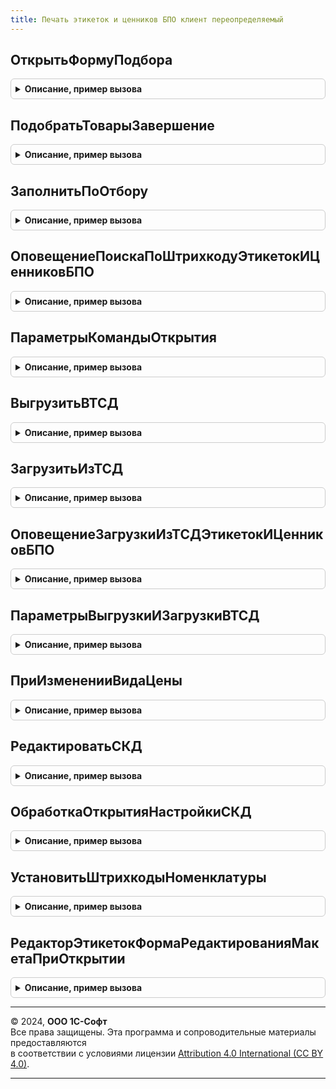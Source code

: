 ```yaml
---
title: Печать этикеток и ценников БПО клиент переопределяемый
---
```



## ОткрытьФормуПодбора
<details style="margin: 1em 0; padding: 0.5em; border: 1px solid #ccc; border-radius: 6px;">

<summary style="font-weight: bold; cursor: pointer;">Описание, пример вызова</summary>

```bsl

// Переопределяет открытие формы подбора товаров в обработке ПечатьЭтикетокИЦенников.
//
// Параметры:
//  ПараметрыОткрытия - Структура:
//   * ФормаВладелец - ФормаКлиентскогоПриложения - Форма владелец.
//   * ОбработчикЗакрытия - ОписаниеОповещения - оповещение о закрытии формы.
//   * РежимБлокировки - РежимОткрытияОкнаФормы - режим блокировки окна формы владельца.
//   * ТорговыйОбъект - ОпределяемыйТип.ТорговыйОбъектБПО - торговый объект для определения свойств товаров.
//
Процедура ОткрытьФормуПодбора(ПараметрыОткрытия) Экспорт
```

Пример вызова
```bsl
ПечатьЭтикетокИЦенниковБПОКлиентПереопределяемый.ОткрытьФормуПодбора(ПараметрыОткрытия) 
```
</details>

## ПодобратьТоварыЗавершение
<details style="margin: 1em 0; padding: 0.5em; border: 1px solid #ccc; border-radius: 6px;">

<summary style="font-weight: bold; cursor: pointer;">Описание, пример вызова</summary>

```bsl

// Переопределяет оповещение закрытие формы подбора и обработку результаты. Для работы обработки необходимо заполнить параметр МассивТоваровДляПечати.
//
// Параметры:
//  Результат - Структура - структура результата выполнения процедуры подбора товаров.
//  ПараметрыОперации - Структура - параметры выполнения процедуры подбора товаров.
//  МассивТоваровДляПечати - Массив Из см.ПечатьЭтикетокИЦенниковБПОКлиентСервер.ТоварДляПечати - массив товаров для заполнения.
//
Процедура ПодобратьТоварыЗавершение(Результат, ПараметрыОперации, МассивТоваровДляПечати) Экспорт
```

Пример вызова
```bsl
ПечатьЭтикетокИЦенниковБПОКлиентПереопределяемый.ПодобратьТоварыЗавершение(Результат, ПараметрыОперации, МассивТоваровДляПечати) 
```
</details>

## ЗаполнитьПоОтбору
<details style="margin: 1em 0; padding: 0.5em; border: 1px solid #ccc; border-radius: 6px;">

<summary style="font-weight: bold; cursor: pointer;">Описание, пример вызова</summary>

```bsl

// Переопределяет оповещение закрытие формы подбора и обработку результаты. Для работы обработки необходимо заполнить параметр МассивТоваровДляПечати.
//
// Параметры:
//  ПараметрыОперации - Структура - параметры выполнения процедуры подбора товаров.
//  МассивТоваровДляПечати - Массив Из см.ПечатьЭтикетокИЦенниковБПОКлиентСервер.ТоварДляПечати - массив товаров для заполнения.
//
Процедура ЗаполнитьПоОтбору(ПараметрыОперации, МассивТоваровДляПечати) Экспорт
```

Пример вызова
```bsl
ПечатьЭтикетокИЦенниковБПОКлиентПереопределяемый.ЗаполнитьПоОтбору(ПараметрыОперации, МассивТоваровДляПечати) 
```
</details>

## ОповещениеПоискаПоШтрихкодуЭтикетокИЦенниковБПО
<details style="margin: 1em 0; padding: 0.5em; border: 1px solid #ccc; border-radius: 6px;">

<summary style="font-weight: bold; cursor: pointer;">Описание, пример вызова</summary>

```bsl

// Переопределяет оповещение закрытие формы поиска по штрихкоду и обработку результаты. Для работы обработки необходимо заполнить параметр МассивТоваровДляПечати.
//
// Параметры:
//  Результат - Структура - структура результата выполнения процедуры подбора товаров.
//  ПараметрыОперации - Структура - параметры выполнения процедуры подбора товаров.
//  МассивТоваровДляПечати - Массив Из см.ПечатьЭтикетокИЦенниковБПОКлиентСервер.ТоварДляПечати - массив товаров для заполнения.
//
Процедура ОповещениеПоискаПоШтрихкодуЭтикетокИЦенниковБПО(Результат, ПараметрыОперации, МассивТоваровДляПечати) Экспорт
```

Пример вызова
```bsl
ПечатьЭтикетокИЦенниковБПОКлиентПереопределяемый.ОповещениеПоискаПоШтрихкодуЭтикетокИЦенниковБПО(Результат, ПараметрыОперации, МассивТоваровДляПечати) 
```
</details>

## ПараметрыКомандыОткрытия
<details style="margin: 1em 0; padding: 0.5em; border: 1px solid #ccc; border-radius: 6px;">

<summary style="font-weight: bold; cursor: pointer;">Описание, пример вызова</summary>

```bsl

// Параметры команды открытия.
//
// Параметры:
//  ПараметрыФормы - Структура - Параметры формы
//
Процедура ПараметрыКомандыОткрытия(ПараметрыФормы) Экспорт
```

Пример вызова
```bsl
ПечатьЭтикетокИЦенниковБПОКлиентПереопределяемый.ПараметрыКомандыОткрытия(ПараметрыФормы) 
```
</details>

## ВыгрузитьВТСД
<details style="margin: 1em 0; padding: 0.5em; border: 1px solid #ccc; border-radius: 6px;">

<summary style="font-weight: bold; cursor: pointer;">Описание, пример вызова</summary>

```bsl

// Переопределяет выгрузку данных на ТСД
//
// Параметры:
//  Объект - ФормаКлиентскогоПриложения - форма владелец.
//  ПараметрыФормы - Структура - Параметры формы.
//
Процедура ВыгрузитьВТСД(Объект, ПараметрыФормы) Экспорт
```

Пример вызова
```bsl
ПечатьЭтикетокИЦенниковБПОКлиентПереопределяемый.ВыгрузитьВТСД(Объект, ПараметрыФормы) 
```
</details>

## ЗагрузитьИзТСД
<details style="margin: 1em 0; padding: 0.5em; border: 1px solid #ccc; border-radius: 6px;">

<summary style="font-weight: bold; cursor: pointer;">Описание, пример вызова</summary>

```bsl

// Переопределяет загрузку данных на ТСД
//
// Параметры:
//  Объект - ФормаКлиентскогоПриложения - форма владелец.
//  ПараметрыФормы - Структура - Параметры формы.
//  ОписаниеОповещения - ОписаниеОповещения - оповещение для окончания загрузки данных.
//
Процедура ЗагрузитьИзТСД(Объект, ПараметрыФормы, ОписаниеОповещения) Экспорт
```

Пример вызова
```bsl
ПечатьЭтикетокИЦенниковБПОКлиентПереопределяемый.ЗагрузитьИзТСД(Объект, ПараметрыФормы, ОписаниеОповещения) 
```
</details>

## ОповещениеЗагрузкиИзТСДЭтикетокИЦенниковБПО
<details style="margin: 1em 0; padding: 0.5em; border: 1px solid #ccc; border-radius: 6px;">

<summary style="font-weight: bold; cursor: pointer;">Описание, пример вызова</summary>

```bsl

// Переопределяет оповещение загрузки данных из ТСД. Для работы обработки необходимо заполнить параметр МассивТоваровДляПечати.
//
// Параметры:
//  Объект - Структура - структура результата выполнения процедуры подбора товаров.
//  ПараметрыФормы - Структура - параметры выполнения процедуры подбора товаров.
//  МассивТоваровДляПечати - Массив Из см.ПечатьЭтикетокИЦенниковБПОКлиентСервер.ТоварДляПечати - массив товаров для заполнения.
//
Процедура ОповещениеЗагрузкиИзТСДЭтикетокИЦенниковБПО(Объект, ПараметрыФормы, МассивТоваровДляПечати) Экспорт
```

Пример вызова
```bsl
ПечатьЭтикетокИЦенниковБПОКлиентПереопределяемый.ОповещениеЗагрузкиИзТСДЭтикетокИЦенниковБПО(Объект, ПараметрыФормы, МассивТоваровДляПечати) 
```
</details>

## ПараметрыВыгрузкиИЗагрузкиВТСД
<details style="margin: 1em 0; padding: 0.5em; border: 1px solid #ccc; border-radius: 6px;">

<summary style="font-weight: bold; cursor: pointer;">Описание, пример вызова</summary>

```bsl

// Параметры выгрузки и загрузки в ТСД.
//
// Параметры:
//  ДополнительныеПараметры - Неопределено - будет передано в процедуру ВыгрузитьВТСД
Процедура ПараметрыВыгрузкиИЗагрузкиВТСД(ДополнительныеПараметры) Экспорт
```

Пример вызова
```bsl
ПечатьЭтикетокИЦенниковБПОКлиентПереопределяемый.ПараметрыВыгрузкиИЗагрузкиВТСД(ДополнительныеПараметры) 
```
</details>

## ПриИзмененииВидаЦены
<details style="margin: 1em 0; padding: 0.5em; border: 1px solid #ccc; border-radius: 6px;">

<summary style="font-weight: bold; cursor: pointer;">Описание, пример вызова</summary>

```bsl

// Вызывается при создании формы элемента ШаблоныЭтикетокИЦенниковБПО.
//
// Параметры:
//   Форма - ФормаКлиентскогоПриложения - форма обработки
//
Процедура ПриИзмененииВидаЦены(Форма) Экспорт
```

Пример вызова
```bsl
ПечатьЭтикетокИЦенниковБПОКлиентПереопределяемый.ПриИзмененииВидаЦены(Форма) 
```
</details>

## РедактироватьСКД
<details style="margin: 1em 0; padding: 0.5em; border: 1px solid #ccc; border-radius: 6px;">

<summary style="font-weight: bold; cursor: pointer;">Описание, пример вызова</summary>

```bsl

// Переопределяет открытие формы редактирования скд.
//
// Параметры:
//  ПараметрыОткрытия - Структура
//
Процедура РедактироватьСКД(ПараметрыОткрытия) Экспорт
```

Пример вызова
```bsl
ПечатьЭтикетокИЦенниковБПОКлиентПереопределяемый.РедактироватьСКД(ПараметрыОткрытия) 
```
</details>

## ОбработкаОткрытияНастройкиСКД
<details style="margin: 1em 0; padding: 0.5em; border: 1px solid #ccc; border-radius: 6px;">

<summary style="font-weight: bold; cursor: pointer;">Описание, пример вызова</summary>

```bsl

// Переопределяет оповещение редактирования СКД.
//
// Параметры:
//  Результат - Структура - структура результата выполнения процедуры подбора товаров.
//  ПараметрыОперации - Структура - параметры выполнения процедуры подбора товаров.
//
Процедура ОбработкаОткрытияНастройкиСКД(Результат, ПараметрыОперации) Экспорт
```

Пример вызова
```bsl
ПечатьЭтикетокИЦенниковБПОКлиентПереопределяемый.ОбработкаОткрытияНастройкиСКД(Результат, ПараметрыОперации) 
```
</details>

## УстановитьШтрихкодыНоменклатуры
<details style="margin: 1em 0; padding: 0.5em; border: 1px solid #ccc; border-radius: 6px;">

<summary style="font-weight: bold; cursor: pointer;">Описание, пример вызова</summary>

```bsl

// Переопределяет оповещение редактирования СКД.
//
// Параметры:
//  ВыделенныеТовары - Массив
//  Товары - ТаблицаЗначений - товары для установки штрихкодов.
//  Штрихкоды - Соответствие
//
Процедура УстановитьШтрихкодыНоменклатуры(ВыделенныеТовары, Товары, Штрихкоды) Экспорт
```

Пример вызова
```bsl
ПечатьЭтикетокИЦенниковБПОКлиентПереопределяемый.УстановитьШтрихкодыНоменклатуры(ВыделенныеТовары, Товары, Штрихкоды) 
```
</details>

## РедакторЭтикетокФормаРедактированияМакетаПриОткрытии
<details style="margin: 1em 0; padding: 0.5em; border: 1px solid #ccc; border-radius: 6px;">

<summary style="font-weight: bold; cursor: pointer;">Описание, пример вызова</summary>

```bsl

Процедура РедакторЭтикетокФормаРедактированияМакетаПриОткрытии(ЭтаФорма, Отказ) Экспорт
```

Пример вызова
```bsl
ПечатьЭтикетокИЦенниковБПОКлиентПереопределяемый.РедакторЭтикетокФормаРедактированияМакетаПриОткрытии(ЭтаФорма, Отказ) 
```
</details>

---

© 2024, **ООО 1С-Софт**  
Все права защищены. Эта программа и сопроводительные материалы предоставляются  
в соответствии с условиями лицензии [Attribution 4.0 International (CC BY 4.0)](https://creativecommons.org/licenses/by/4.0/legalcode).

---
